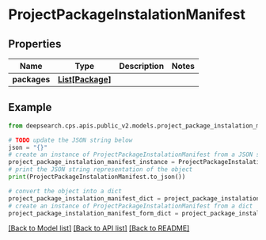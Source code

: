# ProjectPackageInstalationManifest


## Properties

Name | Type | Description | Notes
------------ | ------------- | ------------- | -------------
**packages** | [**List[Package]**](Package.md) |  | 

## Example

```python
from deepsearch.cps.apis.public_v2.models.project_package_instalation_manifest import ProjectPackageInstalationManifest

# TODO update the JSON string below
json = "{}"
# create an instance of ProjectPackageInstalationManifest from a JSON string
project_package_instalation_manifest_instance = ProjectPackageInstalationManifest.from_json(json)
# print the JSON string representation of the object
print(ProjectPackageInstalationManifest.to_json())

# convert the object into a dict
project_package_instalation_manifest_dict = project_package_instalation_manifest_instance.to_dict()
# create an instance of ProjectPackageInstalationManifest from a dict
project_package_instalation_manifest_form_dict = project_package_instalation_manifest.from_dict(project_package_instalation_manifest_dict)
```
[[Back to Model list]](../README.md#documentation-for-models) [[Back to API list]](../README.md#documentation-for-api-endpoints) [[Back to README]](../README.md)


